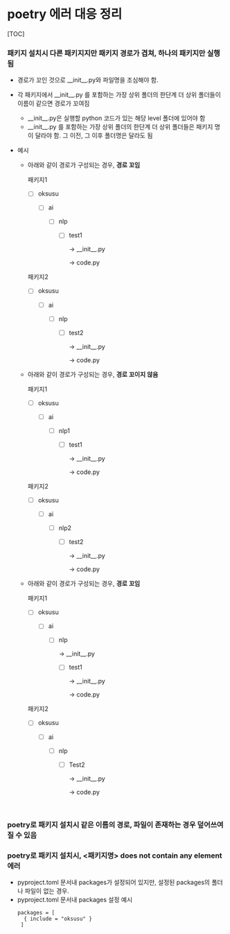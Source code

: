 # poetry 에러 대응 정리

[TOC]

### 패키지 설치시 다른 패키지지만 패키지 경로가 겹쳐, 하나의 패키지만 실행됨

- 경로가 꼬인 것으로 \_\_init\_\_.py와 파일명을 조심해야 함. 

- 각 패키지에서 \_\_init\_\_.py 를 포함하는 가장 상위 폴더의 한단계 더 상위 폴더들이 이름이 같으면 경로가 꼬여짐

  -  \_\_init\_\_.py은 실행할 python 코드가 있는 해당 level 폴더에 있어야 함
  - \_\_init\_\_.py 를 포함하는 가장 상위 폴더의 한단계 더 상위 폴더들은 패키지 명이 달라야 함. 그 이전, 그 이후 폴더명은 달라도 됨

- 예시

  - 아래와 같이 경로가 구성되는 경우, **경로 꼬임**

    패키지1

    - [ ] oksusu

      - [ ] ai

        - [ ] nlp

          - [ ] test1

            → \_\_init\_\_.py

            → code.py

    패키지2

    - [ ] oksusu

      - [ ] ai

        - [ ] nlp

          - [ ] test2

            → \_\_init\_\_.py

            → code.py

  - 아래와 같이 경로가 구성되는 경우, **경로 꼬이지 않음**

    패키지1

    - [ ] oksusu

      - [ ] ai

        - [ ] nlp1

          - [ ] test1

            → \_\_init\_\_.py

            → code.py

    패키지2

    - [ ] oksusu

      - [ ] ai

        - [ ] nlp2

          - [ ] test2

            → \_\_init\_\_.py

            → code.py

  - 아래와 같이 경로가 구성되는 경우, **경로 꼬임**

    패키지1

    - [ ] oksusu

      - [ ] ai

        - [ ] nlp

          → \_\_init\_\_.py

          - [ ] test1

            → \_\_init\_\_.py

            → code.py

    패키지2

    - [ ] oksusu
      - [ ] ai

        - [ ] nlp

          - [ ] Test2

            → \_\_init\_\_.py

            → code.py

    ​	

### poetry로 패키지 설치시 같은 이름의 경로, 파일이 존재하는 경우 덮어쓰여질 수 있음


### poetry로 패키지 설치시, <패키지명> does not contain any element 에러
- pyproject.toml 문서내 packages가 설정되어 있지만, 설정된 packages의 폴더나 파일이 없는 경우.
- pyproject.toml 문서내 packages 설정 예시
  ```
  packages = [
	{ include = "oksusu" }
   ]
  ```
  

  
